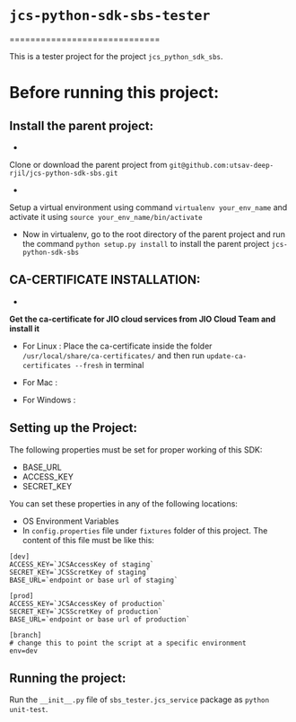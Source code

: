 # `jcs-python-sdk-sbs-tester`
=============================

This is a tester project for the project `jcs_python_sdk_sbs`.


Before running this project:
============================


Install the parent project:
---------------------------

- 
Clone or download the parent project from `git@github.com:utsav-deep-rjil/jcs-python-sdk-sbs.git`

- 
Setup a virtual environment using command `virtualenv your_env_name` and activate it using `source your_env_name/bin/activate`

- Now in virtualenv, go to the root directory of the parent project and run the command
`python setup.py install` to install the parent project `jcs-python-sdk-sbs`


CA-CERTIFICATE INSTALLATION:
----------------------------

- 
**Get the ca-certificate for JIO cloud services from JIO Cloud Team and install it**

- For Linux : Place the ca-certificate inside the folder 
`/usr/local/share/ca-certificates/` and then run `update-ca-certificates --fresh` in terminal

- For Mac : 
- For Windows :


Setting up the Project:
-----------------------

The following properties must be set for proper working of this SDK:

- BASE_URL
- ACCESS_KEY
- SECRET_KEY

You can set these properties in any of the following locations:

- OS Environment Variables
- In 
`config.properties` file under `fixtures` folder of this project. The content of this file must be like this:

```
[dev]
ACCESS_KEY=`JCSAccessKey of staging`
SECRET_KEY=`JCSScretKey of staging`
BASE_URL=`endpoint or base url of staging`

[prod]
ACCESS_KEY=`JCSAccessKey of production`
SECRET_KEY=`JCSScretKey of production`
BASE_URL=`endpoint or base url of production`

[branch]
# change this to point the script at a specific environment
env=dev
```


Running the project:
--------------------

Run the `__init__.py` file of `sbs_tester.jcs_service` package as `python unit-test`.


